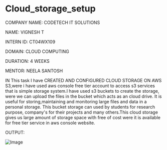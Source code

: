 # Cloud_storage_setup

COMPANY NAME: CODETECH IT SOLUTIONS

NAME: VIGNESH T

INTERN ID: CT04WX109

DOMAIN: CLOUD COMPUTING

DURATION: 4 WEEKS

MENTOR: NEELA SANTOSH

IN This task I have CREATED AND CONFIGURED  CLOUD STORAGE ON AWS S3,were i have used aws console free tier account to access s3 services that is simple storage system.I have used s3 buckets to create the storage, were we can upload the files in the bucket which acts as an cloud drive. It is useful for storing,maintaining and monitoring large files and data in a personal storage. This bucket storage can used by students for research purpose, company's for their projects and many others.This cloud storage gives us large amount of storage space with free of cost were it is available for free tier service in aws console website.

OUTPUT:

![Image](https://github.com/user-attachments/assets/65f29c42-8da4-4f48-beee-492bc73b0283)
